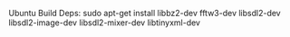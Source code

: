 Ubuntu Build Deps:
sudo apt-get install libbz2-dev fftw3-dev libsdl2-dev libsdl2-image-dev libsdl2-mixer-dev libtinyxml-dev
